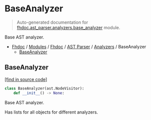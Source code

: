 # BaseAnalyzer

> Auto-generated documentation for [fhdoc.ast_parser.analyzers.base_analyzer](../../../../fhdoc/ast_parser/analyzers/base_analyzer.py) module.

Base AST analyzer.

- [Fhdoc](../../../README.md#fhdoc-index) / [Modules](../../../MODULES.md#modules) / [Fhdoc](../../index.md#fhdoc) / [AST Parser](../index.md#ast-parser) / [Analyzers](index.md#analyzers) / BaseAnalyzer
    - [BaseAnalyzer](#baseanalyzer)

## BaseAnalyzer

[[find in source code]](../../../../fhdoc/ast_parser/analyzers/base_analyzer.py#L17)

```python
class BaseAnalyzer(ast.NodeVisitor):
    def __init__() -> None:
```

Base AST analyzer.

Has lists for all objects for different analyzers.
